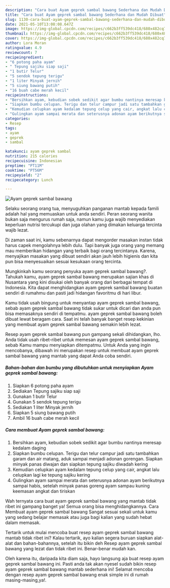 ```yaml
---
description: "Cara buat Ayam geprek sambal bawang Sederhana dan Mudah Dibuat"
title: "Cara buat Ayam geprek sambal bawang Sederhana dan Mudah Dibuat"
slug: 1130-cara-buat-ayam-geprek-sambal-bawang-sederhana-dan-mudah-dibuat
date: 2021-05-10T13:08:08.647Z
image: https://img-global.cpcdn.com/recipes/c662b3ff539dc418/680x482cq70/ayam-geprek-sambal-bawang-foto-resep-utama.jpg
thumbnail: https://img-global.cpcdn.com/recipes/c662b3ff539dc418/680x482cq70/ayam-geprek-sambal-bawang-foto-resep-utama.jpg
cover: https://img-global.cpcdn.com/recipes/c662b3ff539dc418/680x482cq70/ayam-geprek-sambal-bawang-foto-resep-utama.jpg
author: Lora Moran
ratingvalue: 4.9
reviewcount: 7
recipeingredient:
- "6 potong paha ayam"
- " Tepung sajiku siap saji"
- "1 butir Telur"
- "5 sendok tepung terigu"
- "1 liter Minyak jernih"
- "5 siung bawang putih"
- "16 buah cabe merah kecil"
recipeinstructions:
- "Bersihkan ayam, kebudian sobek sedikit agar bumbu nantinya meresap kedalam daging"
- "Siapkan bumbu celupan. Terigu dan telur campur jadi satu tambahkan garam dan air matang, aduk sampai menjadi adonan gorengan. Siapkan minyak panas diwajan dan siapkan tepung sajiku diwadah kering"
- "Kemudian celupkan ayam kedalam tepung celup yang cair, angkat lalu celupkan lagi ke tepung sajiku kering"
- "Gulingkan ayam sampai merata dan seterusnya adonan ayam berikutnya sampai habis, setelah minyak panas goreng ayam sampau kuning keemasan angkat dan tiriskan"
categories:
- Resep
tags:
- ayam
- geprek
- sambal

katakunci: ayam geprek sambal 
nutrition: 215 calories
recipecuisine: Indonesian
preptime: "PT11M"
cooktime: "PT56M"
recipeyield: "2"
recipecategory: Lunch

---
```



![Ayam geprek sambal bawang](https://img-global.cpcdn.com/recipes/c662b3ff539dc418/680x482cq70/ayam-geprek-sambal-bawang-foto-resep-utama.jpg)

Selaku seorang orang tua, menyuguhkan panganan mantab kepada famili adalah hal yang memuaskan untuk anda sendiri. Peran seorang  wanita bukan saja mengurus rumah saja, namun kamu juga wajib menyediakan keperluan nutrisi tercukupi dan juga olahan yang dimakan keluarga tercinta wajib lezat.

Di zaman  saat ini, kamu sebenarnya dapat mengorder masakan instan tidak harus capek mengolahnya lebih dulu. Tapi banyak juga orang yang memang mau memberikan hidangan yang terbaik bagi orang tercintanya. Karena, menyajikan masakan yang dibuat sendiri akan jauh lebih higienis dan kita pun bisa menyesuaikan sesuai kesukaan orang tercinta. 



Mungkinkah kamu seorang penyuka ayam geprek sambal bawang?. Tahukah kamu, ayam geprek sambal bawang merupakan sajian khas di Nusantara yang kini disukai oleh banyak orang dari berbagai tempat di Indonesia. Kita dapat menghidangkan ayam geprek sambal bawang buatan sendiri di rumahmu dan pasti jadi hidangan favoritmu di hari libur.

Kamu tidak usah bingung untuk menyantap ayam geprek sambal bawang, sebab ayam geprek sambal bawang tidak sukar untuk dicari dan anda pun bisa memasaknya sendiri di tempatmu. ayam geprek sambal bawang boleh dibuat lewat beragam cara. Saat ini telah banyak banget resep kekinian yang membuat ayam geprek sambal bawang semakin lebih lezat.

Resep ayam geprek sambal bawang pun gampang sekali dihidangkan, lho. Anda tidak usah ribet-ribet untuk memesan ayam geprek sambal bawang, sebab Kamu mampu menyiapkan ditempatmu. Untuk Anda yang ingin mencobanya, dibawah ini merupakan resep untuk membuat ayam geprek sambal bawang yang mantab yang dapat Anda coba sendiri.

<!--inarticleads1-->

##### Bahan-bahan dan bumbu yang dibutuhkan untuk menyiapkan Ayam geprek sambal bawang:

1. Siapkan 6 potong paha ayam
1. Sediakan  Tepung sajiku siap saji
1. Gunakan 1 butir Telur
1. Gunakan 5 sendok tepung terigu
1. Sediakan 1 liter Minyak jernih
1. Siapkan 5 siung bawang putih
1. Ambil 16 buah cabe merah kecil




<!--inarticleads2-->

##### Cara membuat Ayam geprek sambal bawang:

1. Bersihkan ayam, kebudian sobek sedikit agar bumbu nantinya meresap kedalam daging
1. Siapkan bumbu celupan. Terigu dan telur campur jadi satu tambahkan garam dan air matang, aduk sampai menjadi adonan gorengan. Siapkan minyak panas diwajan dan siapkan tepung sajiku diwadah kering
1. Kemudian celupkan ayam kedalam tepung celup yang cair, angkat lalu celupkan lagi ke tepung sajiku kering
1. Gulingkan ayam sampai merata dan seterusnya adonan ayam berikutnya sampai habis, setelah minyak panas goreng ayam sampau kuning keemasan angkat dan tiriskan




Wah ternyata cara buat ayam geprek sambal bawang yang mantab tidak ribet ini gampang banget ya! Semua orang bisa menghidangkannya. Cara Membuat ayam geprek sambal bawang Sangat sesuai sekali untuk kamu yang sedang belajar memasak atau juga bagi kalian yang sudah hebat dalam memasak.

Tertarik untuk mulai mencoba buat resep ayam geprek sambal bawang mantab tidak ribet ini? Kalau tertarik, ayo kalian segera buruan siapkan alat-alat dan bahan-bahannya, setelah itu bikin deh Resep ayam geprek sambal bawang yang lezat dan tidak ribet ini. Benar-benar mudah kan. 

Oleh karena itu, daripada kita diam saja, hayo langsung aja buat resep ayam geprek sambal bawang ini. Pasti anda tak akan nyesel sudah bikin resep ayam geprek sambal bawang mantab sederhana ini! Selamat mencoba dengan resep ayam geprek sambal bawang enak simple ini di rumah masing-masing,ya!.

